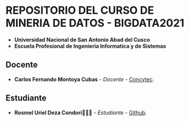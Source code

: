 # REPOSITORIO DEL CURSO DE MINERIA DE DATOS - BIGDATA2021
- **Universidad Nacional de San Antonio Abad del Cusco**
- **Escuela Profesional de Ingenieria Informatica y de Sistemas**
## Docente
- **Carlos Fernando Montoya Cubas** - _Docente_ - [Concytec](http://dina.concytec.gob.pe/appDirectorioCTI/VerDatosInvestigador.do;jsessionid=0a57f731d8f19e91a96dd3446392?id_investigador=19358).

## Estudiante
* **Rosmel Uriel Deza Condori**🦸🏻‍♂️ - _Estudiante_ - [Github](https://github.com/RosmelDeza).
